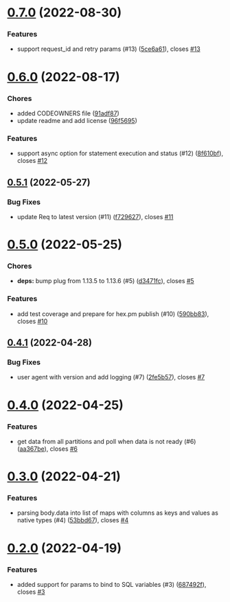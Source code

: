 # [0.7.0](https://github.com/HGInsights/avalanche/compare/v0.6.0...v0.7.0) (2022-08-30)


### Features

* support request_id and retry params (#13) ([5ce6a61](https://github.com/HGInsights/avalanche/commit/5ce6a616bb17a2d36effcf727aa9d4c18dfdbfc6)), closes [#13](https://github.com/HGInsights/avalanche/issues/13)

# [0.6.0](https://github.com/HGInsights/avalanche/compare/v0.5.1...v0.6.0) (2022-08-17)


### Chores

* added CODEOWNERS file ([91adf87](https://github.com/HGInsights/avalanche/commit/91adf87168ff2a77d05a41cd926618f4dde9dd0e))
* update readme and add license ([96f5695](https://github.com/HGInsights/avalanche/commit/96f569562932ba06ebaa6aaad17bfd2e4e726cba))


### Features

* support async option for statement execution and status (#12) ([8f610bf](https://github.com/HGInsights/avalanche/commit/8f610bff4717c0d04fe9637f017a13c0ed71ede4)), closes [#12](https://github.com/HGInsights/avalanche/issues/12)

## [0.5.1](https://github.com/HGInsights/avalanche/compare/v0.5.0...v0.5.1) (2022-05-27)


### Bug Fixes

* update Req to latest version (#11) ([f729627](https://github.com/HGInsights/avalanche/commit/f729627f2d0b98913bad08b0bc10f1f4911b64de)), closes [#11](https://github.com/HGInsights/avalanche/issues/11)

# [0.5.0](https://github.com/HGInsights/avalanche/compare/v0.4.1...v0.5.0) (2022-05-25)


### Chores

* **deps:** bump plug from 1.13.5 to 1.13.6 (#5) ([d3471fc](https://github.com/HGInsights/avalanche/commit/d3471fce069953a399a5aa9352a775bec0881e4e)), closes [#5](https://github.com/HGInsights/avalanche/issues/5)


### Features

* add test coverage and prepare for hex.pm publish (#10) ([590bb83](https://github.com/HGInsights/avalanche/commit/590bb83520de1bdbc300082dbf9065482bc43768)), closes [#10](https://github.com/HGInsights/avalanche/issues/10)

## [0.4.1](https://github.com/HGInsights/avalanche/compare/v0.4.0...v0.4.1) (2022-04-28)


### Bug Fixes

* user agent with version and add logging (#7) ([2fe5b57](https://github.com/HGInsights/avalanche/commit/2fe5b571d1ae6eaab012e60b500ba64fdba7e295)), closes [#7](https://github.com/HGInsights/avalanche/issues/7)

# [0.4.0](https://github.com/HGInsights/avalanche/compare/v0.3.0...v0.4.0) (2022-04-25)


### Features

* get data from all partitions and poll when data is not ready (#6) ([aa367be](https://github.com/HGInsights/avalanche/commit/aa367be9157463306e16ec6025a2ca605840937f)), closes [#6](https://github.com/HGInsights/avalanche/issues/6)

# [0.3.0](https://github.com/HGInsights/avalanche/compare/v0.2.0...v0.3.0) (2022-04-21)


### Features

* parsing body.data into list of maps with columns as keys and values as native types (#4) ([53bbd67](https://github.com/HGInsights/avalanche/commit/53bbd6739910a329a90fd7d414c35e56dc25bc46)), closes [#4](https://github.com/HGInsights/avalanche/issues/4)

# [0.2.0](https://github.com/HGInsights/avalanche/compare/v0.1.0...v0.2.0) (2022-04-19)


### Features

* added support for params to bind to SQL variables (#3) ([687492f](https://github.com/HGInsights/avalanche/commit/687492fede3fbe35721abcc9f408e35895d4cae8)), closes [#3](https://github.com/HGInsights/avalanche/issues/3)

